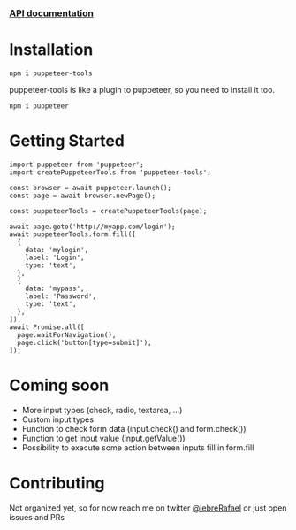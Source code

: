 ### [API documentation](https://github.com/lebreRafael/puppeteer-tools/blob/master/api.md)

# Installation
```
npm i puppeteer-tools
```

puppeteer-tools is like a plugin to puppeteer, so you need to install it too.
```
npm i puppeteer
```


# Getting Started
```
import puppeteer from 'puppeteer';
import createPuppeteerTools from 'puppeteer-tools';

const browser = await puppeteer.launch();
const page = await browser.newPage();

const puppeteerTools = createPuppeteerTools(page);

await page.goto('http://myapp.com/login');
await puppeteerTools.form.fill([
  {
    data: 'mylogin',
    label: 'Login',
    type: 'text',
  },
  {
    data: 'mypass',
    label: 'Password',
    type: 'text',
  },
]);
await Promise.all([
  page.waitForNavigation(),
  page.click('button[type=submit]'),
]);
```

# Coming soon
* More input types (check, radio, textarea, ...)
* Custom input types
* Function to check form data (input.check() and form.check())
* Function to get input value (input.getValue())
* Possibility to execute some action between inputs fill in form.fill

# Contributing
Not organized yet, so for now reach me on twitter [@lebreRafael](https://twitter.com/lebreRafael) or just open issues and PRs
